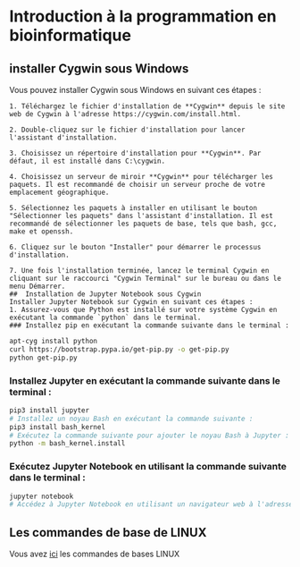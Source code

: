 # Introduction à la programmation en bioinformatique
## installer Cygwin sous Windows
Vous pouvez installer Cygwin sous Windows en suivant ces étapes :

    1. Téléchargez le fichier d'installation de **Cygwin** depuis le site web de Cygwin à l'adresse https://cygwin.com/install.html.

    2. Double-cliquez sur le fichier d'installation pour lancer l'assistant d'installation.

    3. Choisissez un répertoire d'installation pour **Cygwin**. Par défaut, il est installé dans C:\cygwin.

    4. Choisissez un serveur de miroir **Cygwin** pour télécharger les paquets. Il est recommandé de choisir un serveur proche de votre emplacement géographique.

    5. Sélectionnez les paquets à installer en utilisant le bouton "Sélectionner les paquets" dans l'assistant d'installation. Il est recommandé de sélectionner les paquets de base, tels que bash, gcc, make et openssh.

    6. Cliquez sur le bouton "Installer" pour démarrer le processus d'installation.

    7. Une fois l'installation terminée, lancez le terminal Cygwin en cliquant sur le raccourci "Cygwin Terminal" sur le bureau ou dans le menu Démarrer.
    ##  Installation de Jupyter Notebook sous Cygwin
    Installer Jupyter Notebook sur Cygwin en suivant ces étapes :
    1. Assurez-vous que Python est installé sur votre système Cygwin en exécutant la commande `python` dans le terminal.
    ### Installez pip en exécutant la commande suivante dans le terminal :
```bash
apt-cyg install python 
curl https://bootstrap.pypa.io/get-pip.py -o get-pip.py
python get-pip.py
```
### Installez Jupyter en exécutant la commande suivante dans le terminal :
```bash
pip3 install jupyter
# Installez un noyau Bash en exécutant la commande suivante :
pip3 install bash_kernel
# Exécutez la commande suivante pour ajouter le noyau Bash à Jupyter : 
python -m bash_kernel.install
```
### Exécutez Jupyter Notebook en utilisant la commande suivante dans le terminal :

```bash
jupyter notebook
# Accédez à Jupyter Notebook en utilisant un navigateur web à l'adresse `http://localhost:8888/`.
```
## Les commandes de base de LINUX
Vous avez [ici](https://github.com/Ezechiel-Tibiri/GNU-LINUX/blob/main/cmd_linux.md)
 les commandes de bases LINUX
